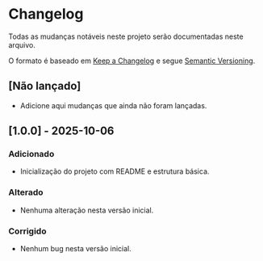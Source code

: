 # Changelog ###

Todas as mudanças notáveis neste projeto serão documentadas neste arquivo.

O formato é baseado em [Keep a Changelog](https://keepachangelog.com/pt-BR/)
e segue [Semantic Versioning](https://semver.org/lang/pt-BR/).

## [Não lançado]
- Adicione aqui mudanças que ainda não foram lançadas.

## [1.0.0] - 2025-10-06
### Adicionado #
- Inicialização do projeto com README e estrutura básica.

### Alterado
- Nenhuma alteração nesta versão inicial.

### Corrigido #
- Nenhum bug nesta versão inicial.
